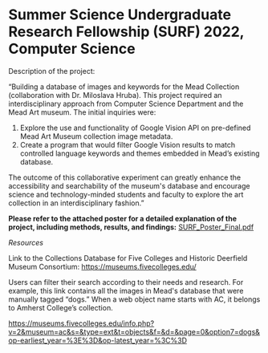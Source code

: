 # Summer Science Undergraduate Research Fellowship (SURF) 2022, Computer Science

Description of the project: 

“Building a database of images and keywords for the Mead Collection (collaboration with Dr. Miloslava Hruba). This project required an interdisciplinary approach from Computer Science Department and the Mead Art museum. The initial inquiries were: 
1. Explore the use and functionality of Google Vision API on pre-defined Mead Art Museum collection image metadata. 
2. Create a program that would filter Google Vision results to match controlled language keywords and themes embedded in Mead’s existing database.

The outcome of this collaborative experiment can greatly enhance the accessibility and searchability of the museum's database and encourage science and technology-minded students and faculty to explore the art collection in an interdisciplinary fashion.”

**Please refer to the attached poster for a detailed explanation of the project, including methods, results, and findings:**
 [SURF_Poster_Final.pdf](https://github.com/ReihanehIranManesh/SURF2022/files/9470889/SURF_Poster_Final.pdf)

*Resources*

Link to the Collections Database for Five Colleges and Historic Deerfield Museum Consortium: https://museums.fivecolleges.edu/

Users can filter their search according to their needs and research. For example, this link contains all the images in Mead's database that were manually tagged “dogs.” When a web object name starts with AC, it belongs to Amherst College’s collection. 

https://museums.fivecolleges.edu/info.php?v=2&museum=ac&s=&type=ext&t=objects&f=&d=&page=0&option7=dogs&op-earliest_year=%3E%3D&op-latest_year=%3C%3D
